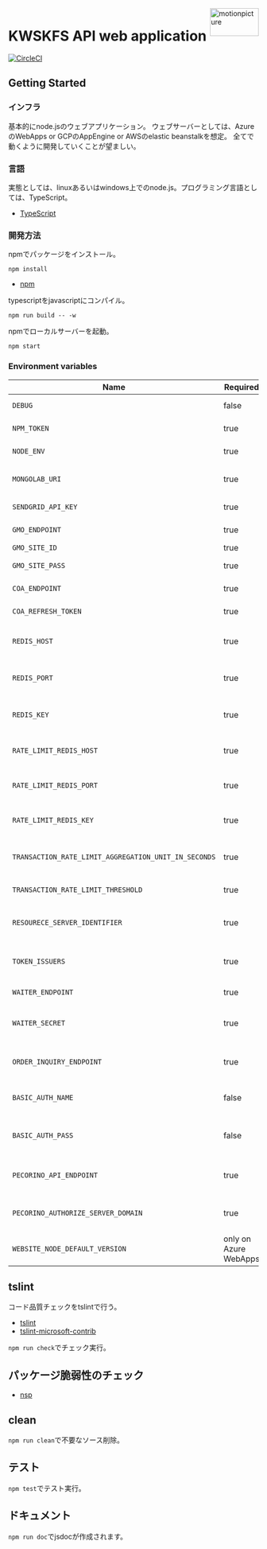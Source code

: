 <img src="https://motionpicture.jp/images/common/logo_01.svg" alt="motionpicture" title="motionpicture" align="right" height="56" width="98"/>

# KWSKFS API web application

[![CircleCI](https://circleci.com/gh/motionpicture/kwskfs-api.svg?style=svg&circle-token=9a0b1ea029ad57360986a0e17fdc74948e78575e)](https://circleci.com/gh/motionpicture/kwskfs-api)

## Getting Started

### インフラ

基本的にnode.jsのウェブアプリケーション。
ウェブサーバーとしては、AzureのWebApps or GCPのAppEngine or AWSのelastic beanstalkを想定。
全てで動くように開発していくことが望ましい。

### 言語

実態としては、linuxあるいはwindows上でのnode.js。プログラミング言語としては、TypeScript。

* [TypeScript](https://www.typescriptlang.org/)

### 開発方法

npmでパッケージをインストール。

```shell
npm install
```

* [npm](https://www.npmjs.com/)

typescriptをjavascriptにコンパイル。

```shell
npm run build -- -w
```

npmでローカルサーバーを起動。

```shell
npm start
```

### Environment variables

| Name                                                 | Required              | Value        | Purpose                            |
|------------------------------------------------------|-----------------------|--------------|------------------------------------|
| `DEBUG`                                              | false                 | kwskfs-api:* | Debug                              |
| `NPM_TOKEN`                                          | true                  |              | NPM auth token                     |
| `NODE_ENV`                                           | true                  |              | environment name                   |
| `MONGOLAB_URI`                                       | true                  |              | MongoDB connection URI             |
| `SENDGRID_API_KEY`                                   | true                  |              | SendGrid API Key                   |
| `GMO_ENDPOINT`                                       | true                  |              | GMO API endpoint                   |
| `GMO_SITE_ID`                                        | true                  |              | GMO SiteID                         |
| `GMO_SITE_PASS`                                      | true                  |              | GMO SitePass                       |
| `COA_ENDPOINT`                                       | true                  |              | COA API endpoint                   |
| `COA_REFRESH_TOKEN`                                  | true                  |              | COA API refresh token              |
| `REDIS_HOST`                                         | true                  |              | 在庫状況保管用Redis Cache host            |
| `REDIS_PORT`                                         | true                  |              | 在庫状況保管用Redis Cache port            |
| `REDIS_KEY`                                          | true                  |              | 在庫状況保管用Redis Cache key             |
| `RATE_LIMIT_REDIS_HOST`                              | true                  |              | レート制限用Redis Cache host             |
| `RATE_LIMIT_REDIS_PORT`                              | true                  |              | レート制限用Redis Cache port             |
| `RATE_LIMIT_REDIS_KEY`                               | true                  |              | レート制限用Redis Cache key              |
| `TRANSACTION_RATE_LIMIT_AGGREGATION_UNIT_IN_SECONDS` | true                  |              | 進行取引レート制限単位(秒)                     |
| `TRANSACTION_RATE_LIMIT_THRESHOLD`                   | true                  |              | 進行取引レート制限閾値                        |
| `RESOURECE_SERVER_IDENTIFIER`                        | true                  |              | リソースサーバーとしての固有識別子                  |
| `TOKEN_ISSUERS`                                      | true                  |              | トークン発行者リスト(コンマつなぎ)                 |
| `WAITER_ENDPOINT`                                    | true                  |              | WAITER endpoint                    |
| `WAITER_SECRET`                                      | true                  |              | WAITER許可証トークン秘密鍵                   |
| `ORDER_INQUIRY_ENDPOINT`                             | true                  |              | 注文照会URLエンドポイント                     |
| `BASIC_AUTH_NAME`                                    | false                 |              | Basic authentication user name     |
| `BASIC_AUTH_PASS`                                    | false                 |              | Basic authentication user password |
| `PECORINO_API_ENDPOINT`                              | true                  |              | PecorinoAPIエンドポイント                 |
| `PECORINO_AUTHORIZE_SERVER_DOMAIN`                   | true                  |              | Pecorino認可サーバードメイン                 |
| `WEBSITE_NODE_DEFAULT_VERSION`                       | only on Azure WebApps |              | Node.js version                    |

## tslint

コード品質チェックをtslintで行う。

* [tslint](https://github.com/palantir/tslint)
* [tslint-microsoft-contrib](https://github.com/Microsoft/tslint-microsoft-contrib)

`npm run check`でチェック実行。

## パッケージ脆弱性のチェック

* [nsp](https://www.npmjs.com/package/nsp)

## clean

`npm run clean`で不要なソース削除。

## テスト

`npm test`でテスト実行。

## ドキュメント

`npm run doc`でjsdocが作成されます。
